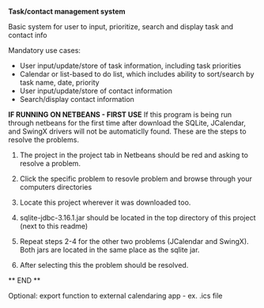 **Task/contact management system**

Basic system for user to input, prioritize, search and display task and contact info

Mandatory use cases:
  - User input/update/store of task information, including task priorities
  - Calendar or list-based to do list, which includes ability to sort/search by task name, date, priority
  - User input/update/store of contact information
  - Search/display contact information
  
  **IF RUNNING ON NETBEANS - FIRST USE**
  If this program is being run through netbeans for the first time after download the SQLite, JCalendar, and SwingX drivers will not be automaticlly found. These are the steps to resolve the problems.
  
  1. The project in the project tab in Netbeans should be red and asking to resolve a problem.
  
  2. Click the specific problem to resovle problem and browse through your computers directories
  
  3. Locate this project wherever it was downloaded too.
  
  4. sqlite-jdbc-3.16.1.jar should be located in the top directory of this project (next to this readme)
  
  5. Repeat steps 2-4 for the other two problems (JCalendar and SwingX). Both jars are located in the same place as the sqlite jar.
  
  6. After selecting this the problem should be resolved.
  
  ** END **
  
  

Optional: export function to external calendaring app - ex. .ics file
